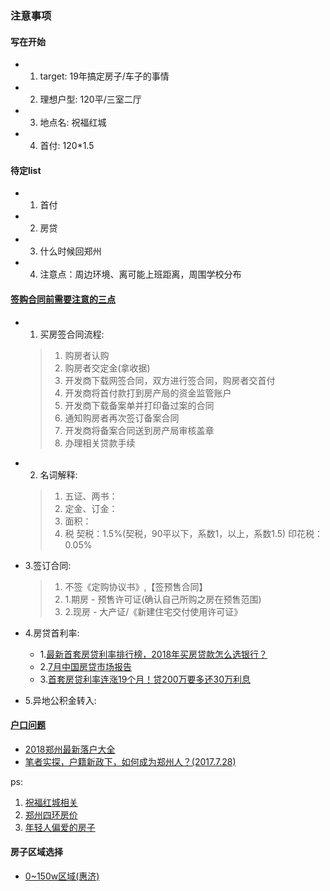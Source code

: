 ### 注意事项

#### 写在开始

- 1. target: 19年搞定房子/车子的事情
- 2. 理想户型: 120平/三室二厅
- 3. 地点名: 祝福红城
- 4. 首付: 120*1.5

#### 待定list

- 1. 首付
- 2. 房贷
- 3. 什么时候回郑州
- 4. 注意点：周边环境、离可能上班距离，周围学校分布

#### [签购合同前需要注意的三点](https://zz.focus.cn/zixun/eda135db368df21d.html)

- 1. 买房签合同流程:

	>1. 购房者认购
	>2. 购房者交定金(拿收据)
	>3. 开发商下载网签合同，双方进行签合同，购房者交首付
	>4. 开发商将首付款打到房产局的资金监管账户
	>5. 开发商下载备案单并打印备过案的合同
	>6. 通知购房者再次签订备案合同
	>7. 开发商将备案合同送到房产局审核盖章
	>8. 办理相关贷款手续

- 2. 名词解释:

	>1. 五证、两书：
	>2. 定金、订金：
	>3. 面积：
	>4. 税
		契税：1.5%(契税，90平以下，系数1，以上，系数1.5)
		印花税：0.05%

- 3.签订合同:

	>1. 不签《定购协议书》,【签预售合同】
	>2. 1.期房 - 预售许可证(确认自己所购之房在预售范围)
	>2. 2.现房 - 大产证/《新建住宅交付使用许可证》
- 4.房贷首利率:
	- 1.[最新首套房贷利率排行榜，2018年买房贷款怎么选银行？](https://baijiahao.baidu.com/s?id=1589200321381294950&wfr=spider&for=pc)
	- 2.[7月中国房贷市场报告](https://new.qq.com/cmsn/20180808A11SA300)
	- 3.[首套房贷利率连涨19个月！贷200万要多还30万利息](https://new.qq.com/omn/FIN2018080900142800)
- 5.异地公积金转入:

#### [户口问题](http://zz.house.qq.com/a/20180201/028551.htm)

- [2018郑州最新落户大全](http://zz.house.qq.com/a/20180201/028551.htm)
- [笔者实探，户籍新政下，如何成为郑州人？(2017.7.28)](http://henan.163.com/17/0728/11/CQE6L9V804398DNI.html)


>
ps:
1. [祝福红城相关](https://zz.focus.cn/loupan/480838.html)
2. [郑州四环房价](https://zz.focus.cn/zixun/9e4b6c753af24c4e.html)
3. [年轻人偏爱的房子](https://zz.focus.cn/zixun/2ef140feff7dac8b.html)


#### 房子区域选择

- [0~150w区域(惠济)](https://zz.fang.lianjia.com/loupan/gongyishi-huiji/bp0ep150l3/#huiji)

